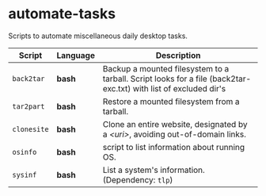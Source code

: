 # automate-tasks
Scripts to automate miscellaneous daily desktop tasks.

| Script | Language | Description |
| --- | --- | --- |
| `back2tar` | **bash** | Backup a mounted filesystem to a tarball. Script looks for a file (back2tar-exc.txt) with list of excluded dir's |
| `tar2part` | **bash** | Restore a mounted filesystem from a tarball. |
| `clonesite` | **bash** | Clone an entire website, designated by a *\<uri\>*, avoiding out-of-domain links. |
| `osinfo` | **bash** | script to list information about running OS. |
| `sysinf` | **bash** | List a system's information. (Dependency: `tlp`)  |
